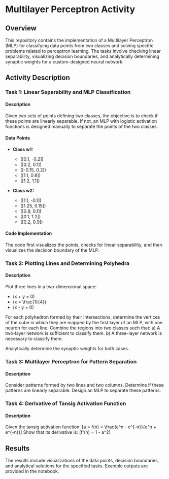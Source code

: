 # Multilayer Perceptron Activity

## Overview

This repository contains the implementation of a Multilayer Perceptron (MLP) for classifying data points from two classes and solving specific problems related to perceptron learning. The tasks involve checking linear separability, visualizing decision boundaries, and analytically determining synaptic weights for a custom-designed neural network.

## Activity Description

### Task 1: Linear Separability and MLP Classification

#### Description
Given two sets of points defining two classes, the objective is to check if these points are linearly separable. If not, an MLP with logistic activation functions is designed manually to separate the points of the two classes.

#### Data Points

- **Class w1:**
  - \([0.1, -0.2]\)
  - \([0.2, 0.1]\)
  - \([-0.15, 0.2]\)
  - \([1.1, 0.8]\)
  - \([1.2, 1.1]\)

- **Class w2:**
  - \([1.1, -0.1]\)
  - \([1.25, 0.15]\)
  - \([0.9, 0.1]\)
  - \([0.1, 1.2]\)
  - \([0.2, 0.9]\)

#### Code Implementation

The code first visualizes the points, checks for linear separability, and then visualizes the decision boundary of the MLP.

### Task 2: Plotting Lines and Determining Polyhedra

#### Description
Plot three lines in a two-dimensional space:
- \(x + y = 0\)
- \(x = \frac{1}{4}\)
- \(x - y = 0\)

For each polyhedron formed by their intersections, determine the vertices of the cube in which they are mapped by the first layer of an MLP, with one neuron for each line. Combine the regions into two classes such that:
a) A two-layer network is sufficient to classify them.
b) A three-layer network is necessary to classify them.

Analytically determine the synaptic weights for both cases.

### Task 3: Multilayer Perceptron for Pattern Separation

#### Description
Consider patterns formed by two lines and two columns. Determine if these patterns are linearly separable. Design an MLP to separate these patterns.

### Task 4: Derivative of Tansig Activation Function

#### Description
Given the tansig activation function:
\[a = f(n) = \frac{e^n - e^{-n}}{e^n + e^{-n}}\]
Show that its derivative is:
\[f'(n) = 1 - a^2\]

## Results

The results include visualizations of the data points, decision boundaries, and analytical solutions for the specified tasks. Example outputs are provided in the notebook.
